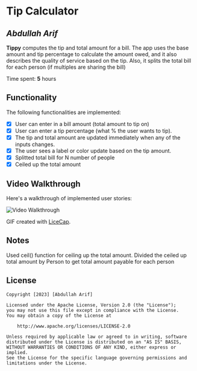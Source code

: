 # Tip Calculator

## *Abdullah Arif*

**Tippy** computes the tip and total amount for a bill. The app uses the base amount and tip percentage to calculate the amount owed, and it also describes the quality of service based on the tip. Also, it splits the total bill for each person (if multiples are sharing the bill)

Time spent: **5** hours

## Functionality

The following functionalities are implemented:

* [x] User can enter in a bill amount (total amount to tip on)
* [x] User can enter a tip percentage (what % the user wants to tip).
* [x] The tip and total amount are updated immediately when any of the inputs changes.
* [x] The user sees a label or color update based on the tip amount.
* [x] Splitted total bill for N number of people
* [x] Ceiled up the total amount

## Video Walkthrough

Here's a walkthrough of implemented user stories:

<img src='https://im4.ezgif.com/tmp/ezgif-4-7c87608aa2.gif' title='Video Walkthrough' width='' alt='Video Walkthrough' />

GIF created with [LiceCap](http://www.cockos.com/licecap/).

## Notes

Used ceil() function for ceiling up the total amount. Divided the ceiled up total amount by Person to get total amount payable for each person

## License

    Copyright [2023] [Abdullah Arif]

    Licensed under the Apache License, Version 2.0 (the "License");
    you may not use this file except in compliance with the License.
    You may obtain a copy of the License at

        http://www.apache.org/licenses/LICENSE-2.0

    Unless required by applicable law or agreed to in writing, software
    distributed under the License is distributed on an "AS IS" BASIS,
    WITHOUT WARRANTIES OR CONDITIONS OF ANY KIND, either express or implied.
    See the License for the specific language governing permissions and
    limitations under the License.